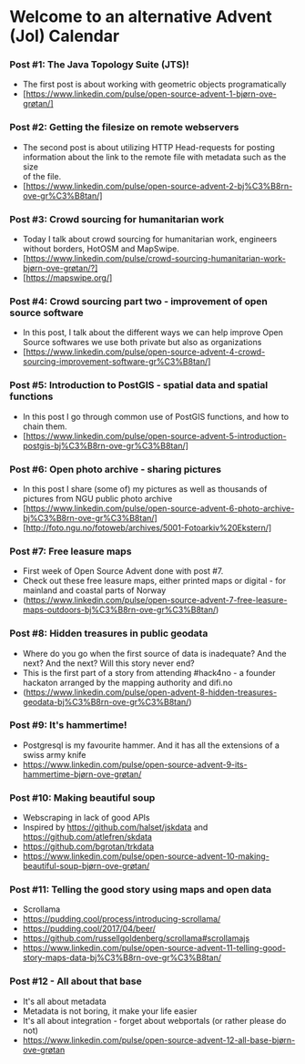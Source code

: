# Welcome to an alternative Advent (Jol) Calendar

### Post #1: The Java Topology Suite (JTS)!
* The first post is about working with geometric objects programatically
* [https://www.linkedin.com/pulse/open-source-advent-1-bjørn-ove-grøtan/]

### Post #2: Getting the filesize on remote webservers 
* The second post is about utilizing HTTP Head-requests for posting
  information about the link to the remote file with metadata such as the size  
  of the file.  
* [https://www.linkedin.com/pulse/open-source-advent-2-bj%C3%B8rn-ove-gr%C3%B8tan/]
 
### Post #3: Crowd sourcing for humanitarian work
* Today I talk about crowd sourcing for humanitarian work, engineers without borders, HotOSM and MapSwipe.
* [https://www.linkedin.com/pulse/crowd-sourcing-humanitarian-work-bjørn-ove-grøtan/?]
* [https://mapswipe.org/]

### Post #4: Crowd sourcing part two - improvement of open source software
* In this post, I talk about the different ways we can help improve Open Source softwares we use both private but also as organizations
* [https://www.linkedin.com/pulse/open-source-advent-4-crowd-sourcing-improvement-software-gr%C3%B8tan/]

### Post #5: Introduction to PostGIS - spatial data and spatial functions
* In this post I go through common use of PostGIS functions, and how to chain them.
* [https://www.linkedin.com/pulse/open-source-advent-5-introduction-postgis-bj%C3%B8rn-ove-gr%C3%B8tan/]

### Post #6: Open photo archive - sharing pictures
* In this post I share (some of) my pictures as well as thousands of pictures from NGU public photo archive
* [https://www.linkedin.com/pulse/open-source-advent-6-photo-archive-bj%C3%B8rn-ove-gr%C3%B8tan/]
* [http://foto.ngu.no/fotoweb/archives/5001-Fotoarkiv%20Ekstern/]

### Post #7: Free leasure maps
* First week of Open Source Advent done with post #7. 
* Check out these free leasure maps, either printed maps or digital - for mainland and coastal parts of Norway
* (https://www.linkedin.com/pulse/open-source-advent-7-free-leasure-maps-outdoors-bj%C3%B8rn-ove-gr%C3%B8tan/)

### Post #8: Hidden treasures in public geodata
* Where do you go when the first source of data is inadequate? And the next? And the next? Will this story never end?
* This is the first part of a story from attending #hack4no - a founder hackaton arranged by the mapping authority and difi.no
* (https://www.linkedin.com/pulse/open-advent-8-hidden-treasures-geodata-bj%C3%B8rn-ove-gr%C3%B8tan/)

### Post #9: It's hammertime!
* Postgresql is my favourite hammer. And it has all the extensions of a swiss army knife
* https://www.linkedin.com/pulse/open-source-advent-9-its-hammertime-bjørn-ove-grøtan/

### Post #10: Making beautiful soup
* Webscraping in lack of good APIs 
* Inspired by https://github.com/halset/jskdata and https://github.com/atlefren/skdata
* https://github.com/bgrotan/trkdata
* https://www.linkedin.com/pulse/open-source-advent-10-making-beautiful-soup-bjørn-ove-grøtan/

### Post #11: Telling the good story using maps and open data
* Scrollama
* https://pudding.cool/process/introducing-scrollama/
* https://pudding.cool/2017/04/beer/
* https://github.com/russellgoldenberg/scrollama#scrollamajs
* https://www.linkedin.com/pulse/open-source-advent-11-telling-good-story-maps-data-bj%C3%B8rn-ove-gr%C3%B8tan/

### Post #12 - All about that base
* It's all about metadata
* Metadata is not boring, it make your life easier
* It's all about integration - forget about webportals (or rather please do not)
* https://www.linkedin.com/pulse/open-source-advent-12-all-base-bjørn-ove-grøtan
